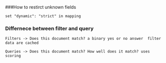 ###How to restirct unknown fields
```
set "dynamic": "strict" in mapping
```

### Differnece between filter and query

```
Filters -> Does this document match? a binary yes or no answer  filter data are cached

Queries -> Does this document match? How well does it match? uses scoring

```
